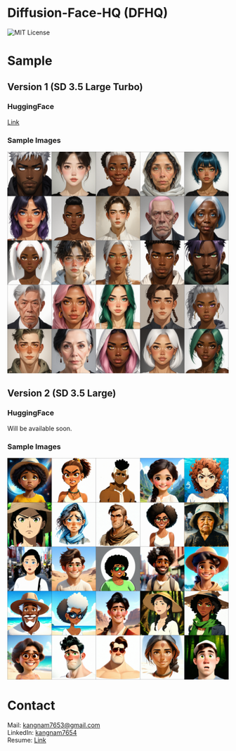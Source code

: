 # Diffusion-Face-HQ (DFHQ)

![MIT License](https://img.shields.io/badge/License-MIT-yellow.svg)

# Sample

## Version 1 (SD 3.5 Large Turbo)
### HuggingFace
[Link](https://huggingface.co/datasets/kangnam/dfhq-dataset)

### Sample Images
![sample](samples/grid_sample_ver1_sd3.5_large_turbo.png)

## Version 2 (SD 3.5 Large)
### HuggingFace
Will be available soon.

### Sample Images
![sample](samples/grid_sample_ver2_sd3.5_large.png)


# Contact
Mail: kangnam7653@gmail.com  
LinkedIn: [kangnam7654](https://www.linkedin.com/in/kangnam7654)  
Resume: [Link](https://kangnam7654.github.io)